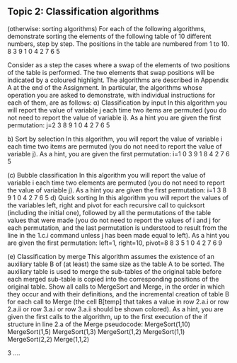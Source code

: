 Topic 2: Classification algorithms
------------------------------------------------
(otherwise: sorting algorithms)
For each of the following algorithms, demonstrate sorting the elements of the following table of 10 different numbers, step by step. The positions in the table are numbered from 1 to 10.
8 3 9 1 0 4 2 7 6 5

Consider as a step the cases where a swap of the elements of two positions of the table is performed. The two elements that swap positions will be indicated by a coloured highlight.
The algorithms are described in Appendix A at the end of the Assignment.
In particular, the algorithms whose operation you are asked to demonstrate, with individual instructions for each of them, are as follows:
α) Classification by input
In this algorithm you will report the value of variable j each time two items are permuted (you do not need to report the value of variable i). As a hint you are given the first permutation:
j=2
3 8 9 1 0 4 2 7 6 5

b) Sort by selection
In this algorithm, you will report the value of variable i each time two items are permuted (you do not need to report the value of variable j). As a hint, you are given the first permutation:
i=1
0 3 9 1 8 4 2 7 6 5 

(c) Bubble classification
In this algorithm you will report the value of variable i each time two elements are permuted (you do not need to report the value of variable j). As a hint you are given the first permutation:
i=1
3 8 9 1 0 4 2 7 6 5 
d) Quick sorting
In this algorithm you will report the values of the variables left, right and pivot for each recursive call to quicksort (including the initial one), followed by all the permutations of the table values that were made (you do not need to report the values of i and j for each permutation, and the last permutation is understood to result from the line in the 1.c.i command unless j has been made equal to left). As a hint you are given the first permutation:
left=1, right=10, pivot=8
8 3 5 1 0 4 2 7 6 9 

(e) Classification by merge
This algorithm assumes the existence of an auxiliary table B of (at least) the same size as the table A to be sorted. The auxiliary table is used to merge the sub-tables of the original table before each merged sub-table is copied into the corresponding positions of the original table.
Show all calls to MergeSort and Merge, in the order in which they occur and with their definitions, and the incremental creation of table B for each call to Merge (the cell B[temp] that takes a value in row 2.a.i or row 2.a.ii or row 3.a.i or row 3.a.ii should be shown colored). As a hint, you are given the first calls to the algorithm, up to the first execution of the if structure in line 2.a of the Merge pseudocode:
MergeSort(1,10)
MergeSort(1,5)
MergeSort(1,3)
MergeSort(1,2)
MergeSort(1,1)
MergeSort(2,2)
Merge(1,1,2)

3 ....
